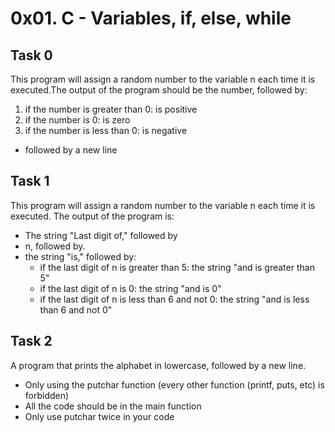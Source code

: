 # 0x01. C - Variables, if, else, while
## Task 0
This program will assign a random number to the variable n each time it is executed.The output of the program should be the number, followed by:
1. if the number is greater than 0: is positive
2. if the number is 0: is zero
3. if the number is less than 0: is negative
- followed by a new line
## Task 1
This program will assign a random number to the variable n each time it is executed. The output of the program is: 
- The string "Last digit of," followed by
- n, followed by.
- the string "is," followed by:
	* if the last digit of n is greater than 5: the string "and is greater than 5"
	* if the last digit of n is 0: the string "and is 0"
	* if the last digit of n is less than 6 and not 0: the string "and is less than 6 and not 0"
## Task 2
A program that prints the alphabet in lowercase, followed by a new line.
- Only using the putchar function (every other function (printf, puts, etc) is forbidden)
- All the code should be in the main function
- Only use putchar twice in your code
